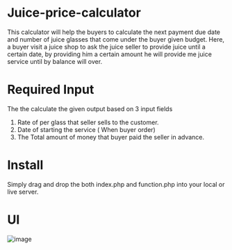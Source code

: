 # Juice-price-calculator
This calculator will help the buyers to calculate the next payment due date and number of juice glasses that come under the buyer given budget. Here, a buyer visit a juice shop to ask the juice seller to provide juice until a certain date, by providing him a certain amount he will provide me juice service until by balance will over.

# Required Input
The the calculate the given output based on 3 input fields
1. Rate of per glass that seller sells to the customer.
2. Date of starting the service ( When buyer order)
3. The Total amount of money that buyer paid the seller in advance.
 
# Install 
 Simply drag and drop the both index.php and function.php into your local or live server.

# UI
![image](https://user-images.githubusercontent.com/110724391/185909588-69936ce6-ece2-4f9f-be7e-6f4f081e495a.png)
